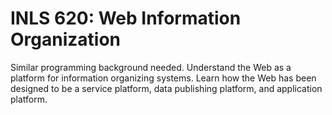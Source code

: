 # INLS 620: Web Information Organization

Similar programming background needed. Understand the Web as a platform for information organizing systems. Learn how the Web has been designed to be a service platform, data publishing platform, and application platform.